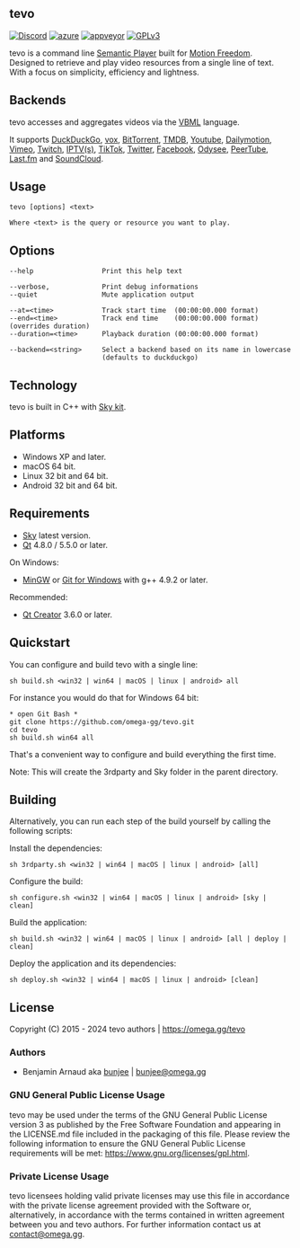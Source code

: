 tevo
---
[![Discord](https://img.shields.io/discord/705770212485496852)](https://omega.gg/discord)
[![azure](https://dev.azure.com/bunjee/tevo/_apis/build/status/omega-gg.tevo)](https://dev.azure.com/bunjee/tevo/_build)
[![appveyor](https://ci.appveyor.com/api/projects/status/nc4cf1k90abftiyj?svg=true)](https://ci.appveyor.com/project/3unjee/tevo)
[![GPLv3](https://img.shields.io/badge/License-GPLv3-blue.svg)](https://www.gnu.org/licenses/gpl.html)

tevo is a command line [Semantic Player](https://omega.gg/about/SemanticPlayer) built for [Motion Freedom](https://omega.gg/about/MotionFreedom).<br>
Designed to retrieve and play video resources from a single line of text.<br>
With a focus on simplicity, efficiency and lightness.<br>

## Backends

tevo accesses and aggregates videos via the [VBML](https://omega.gg/VBML) language.<br>

It supports [DuckDuckGo](https://en.wikipedia.org/wiki/DuckDuckGo),
            [vox](https://omega.gg/vox),
            [BitTorrent](https://en.wikipedia.org/wiki/BitTorrent),
            [TMDB](https://www.themoviedb.org),
            [Youtube](https://en.wikipedia.org/wiki/Youtube),
            [Dailymotion](https://en.wikipedia.org/wiki/Dailymotion),
            [Vimeo](https://en.wikipedia.org/wiki/Vimeo),
            [Twitch](https://en.wikipedia.org/wiki/Twitch_(service)),
            [IPTV(s)](https://github.com/iptv-org/iptv),
            [TikTok](https://en.wikipedia.org/wiki/TikTok),
            [Twitter](https://en.wikipedia.org/wiki/Twitter),
            [Facebook](https://en.wikipedia.org/wiki/Facebook),
            [Odysee](https://en.wikipedia.org/wiki/Odysee),
            [PeerTube](https://en.wikipedia.org/wiki/PeerTube),
            [Last.fm](https://en.wikipedia.org/wiki/Lastfm) and
            [SoundCloud](https://en.wikipedia.org/wiki/SoundCloud).<br>

## Usage

    tevo [options] <text>

    Where <text> is the query or resource you want to play.

## Options

    --help                 Print this help text

    --verbose,             Print debug informations
    --quiet                Mute application output

    --at=<time>            Track start time  (00:00:00.000 format)
    --end=<time>           Track end time    (00:00:00.000 format) (overrides duration)
    --duration=<time>      Playback duration (00:00:00.000 format)

    --backend=<string>     Select a backend based on its name in lowercase
                           (defaults to duckduckgo)

## Technology

tevo is built in C++ with [Sky kit](https://omega.gg/Sky/sources).<br>

## Platforms

- Windows XP and later.
- macOS 64 bit.
- Linux 32 bit and 64 bit.
- Android 32 bit and 64 bit.

## Requirements

- [Sky](https://omega.gg/Sky/sources) latest version.
- [Qt](https://download.qt.io/official_releases/qt) 4.8.0 / 5.5.0 or later.

On Windows:
- [MinGW](https://sourceforge.net/projects/mingw) or [Git for Windows](https://git-for-windows.github.io) with g++ 4.9.2 or later.

Recommended:
- [Qt Creator](https://download.qt.io/official_releases/qtcreator) 3.6.0 or later.

## Quickstart

You can configure and build tevo with a single line:

    sh build.sh <win32 | win64 | macOS | linux | android> all

For instance you would do that for Windows 64 bit:

    * open Git Bash *
    git clone https://github.com/omega-gg/tevo.git
    cd tevo
    sh build.sh win64 all

That's a convenient way to configure and build everything the first time.

Note: This will create the 3rdparty and Sky folder in the parent directory.

## Building

Alternatively, you can run each step of the build yourself by calling the following scripts:

Install the dependencies:

    sh 3rdparty.sh <win32 | win64 | macOS | linux | android> [all]

Configure the build:

    sh configure.sh <win32 | win64 | macOS | linux | android> [sky | clean]

Build the application:

    sh build.sh <win32 | win64 | macOS | linux | android> [all | deploy | clean]

Deploy the application and its dependencies:

    sh deploy.sh <win32 | win64 | macOS | linux | android> [clean]

## License

Copyright (C) 2015 - 2024 tevo authors | https://omega.gg/tevo

### Authors

- Benjamin Arnaud aka [bunjee](https://bunjee.me) | <bunjee@omega.gg>

### GNU General Public License Usage

tevo may be used under the terms of the GNU General Public License version 3 as published by the
Free Software Foundation and appearing in the LICENSE.md file included in the packaging of this
file. Please review the following information to ensure the GNU General Public License requirements
will be met: https://www.gnu.org/licenses/gpl.html.

### Private License Usage

tevo licensees holding valid private licenses may use this file in accordance with the private
license agreement provided with the Software or, alternatively, in accordance with the terms
contained in written agreement between you and tevo authors. For further information contact us at
contact@omega.gg.
